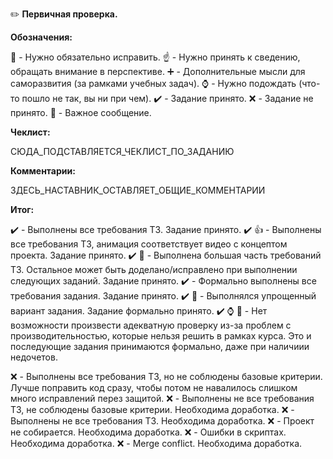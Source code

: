 :pencil2: **Первичная проверка.**

**Обозначения:**

:red_circle: - Нужно обязательно исправить.
:point_up: - Нужно принять к сведению, обращать внимание в перспективе.
:heavy_plus_sign: - Дополнительные мысли для саморазвития (за рамками учебных задач).
:watch: - Нужно подождать (что-то пошло не так, вы ни при чем).
:heavy_check_mark: - Задание принято.
:x: - Задание не принято.
:large_blue_diamond: - Важное сообщение.

**Чеклист:**

СЮДА_ПОДСТАВЛЯЕТСЯ_ЧЕКЛИСТ_ПО_ЗАДАНИЮ

**Комментарии:**

ЗДЕСЬ_НАСТАВНИК_ОСТАВЛЯЕТ_ОБЩИЕ_КОММЕНТАРИИ

**Итог:**

:heavy_check_mark: - Выполнены все требования ТЗ. Задание принято.
:heavy_check_mark: :+1: - Выполнены все требования ТЗ, анимация соответствует видео с концептом проекта. Задание принято.
:heavy_check_mark: :large_blue_diamond: - Выполнена большая часть требований ТЗ. Остальное может быть доделано/исправлено при выполнении следующих заданий. Задание принято.
:heavy_check_mark: - Формально выполнены все требования задания. Задание принято.
:heavy_check_mark: :large_blue_diamond: - Выполнялся упрощенный вариант задания. Задание формально принято.
:heavy_check_mark: :watch: :large_blue_diamond: - Нет возможности произвести адекватную проверку из-за проблем с производительностью, которые нельзя решить в рамках курса. Это и последующие задания принимаются формально, даже при наличиии недочетов.

:x: - Выполнены все требования ТЗ, но не соблюдены базовые критерии. Лучше поправить код сразу, чтобы потом не навалилось слишком много исправлений перез защитой.
:x: - Выполнены не все требования ТЗ, не соблюдены базовые критерии. Необходима доработка.
:x: - Выполнены не все требования ТЗ. Необходима доработка.
:x: - Проект не собирается. Необходима доработка.
:x: - Ошибки в скриптах. Необходима доработка.
:x: - Merge conflict. Необходима доработка.

